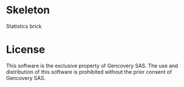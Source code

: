 # Skeleton 

Statistics brick

# License

This software is the exclusive property of Gencovery SAS. 
The use and distribution of this software is prohibited without the prior consent of Gencovery SAS.